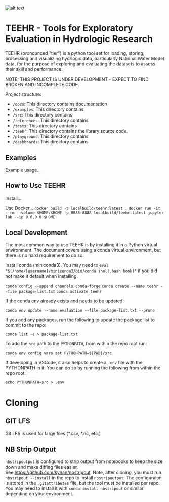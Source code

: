 ![alt text]("docs/images/teeher.png")
# TEEHR - Tools for Exploratory Evaluation in Hydrologic Research
TEEHR (pronounced "tier") is a python tool set for loading, storing, 
processing and visualizing hydrlogic data, particularly National Water 
Model data, for the purpose of exploring and evaluating the datasets to 
assess their skill and performance.

NOTE: THIS PROJECT IS UNDER DEVELOPMENT - EXPECT TO FIND BROKEN AND INCOMPLETE CODE.

Project structure:

- `/docs`: This directory contains documentation
- `/examples`: This directory contains
- `/src`: This directory contains
- `/references`: This directory contains
- `/tests`: This directory contains
- `/teehr`: This directory contains the library source code.
- `/playground`: This directory contains
- `/dashboards`: This directory contains

## Examples
Example usage...

## How to Use TEEHR
Install...

Use Docker...
`docker build -t localbuild/teehr:latest .`
`docker run -it --rm --volume $HOME:$HOME -p 8888:8888 localbuild/teehr:latest jupyter lab --ip 0.0.0.0 $HOME`

## Local Development
The most common way to use TEEHR is by installing it in a Python virtual 
environment.  The document covers using a conda virtual environment, but 
there is no hard requirement to do so.

Install conda (miniconda3).  You may need to 
`eval "$(/home/[username]/miniconda3/bin/conda shell.bash hook)"` 
if you did not make it default when installing.

`conda config --append channels conda-forge`
`conda create --name teehr --file package-list.txt`
`conda activate teehr`

If the conda env already exists and needs to be updated:

`conda env update --name evaluation --file package-list.txt --prune`

If you add any packages, run the following to update the package list to 
commit to the repo:

`conda list -e > package-list.txt`

To add the `src` path to the `PYTHONPATH`, from within the repo root run: 

`conda env config vars set PYTHONPATH=${PWD}/src`

If developing in VSCode, it also helps to create a `.env` file with the 
PYTHONPATH in it.  You can do so by running the following from within the 
repo root: 

`echo PYTHONPATH=src > .env`

# Cloning 

## GIT LFS
Git LFS is used for large files (*.csv, *.nc, etc.)

## NB Strip Output
`nbstripoutput` is configured to strip output from notebooks to keep the size down and make diffing files easier.  
See https://github.com/kynan/nbstripout.
Note, after cloning, you must run `nbstripout --install` in the repo to install `nbstripoutput`.
The configuraion is stored in the `.gitattributes` file, but the tool must be installed per repo.
You may need to install it with `conda install nbstripout` or similar depending on your environment.

 